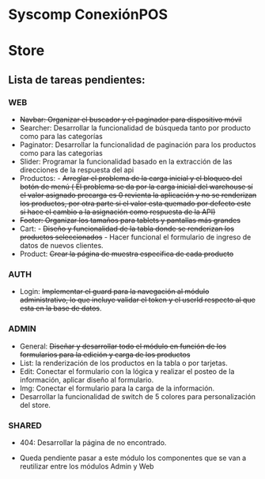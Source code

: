 # Syscomp ConexiónPOS
# Store
## Lista de tareas pendientes:

### WEB
-	~~Navbar:  Organizar el buscador y el paginador para dispositivo móvil~~
-	Searcher: Desarrollar la funcionalidad de búsqueda tanto por producto como para las categorías
-	Paginator: Desarrollar la funcionalidad de paginación para los productos como para las categorias
-	Slider: Programar la funcionalidad basado en la extracción de las direcciones de la respuesta del api
-	Productos: - ~~Arreglar el problema de la carga inicial y el bloqueo del botón de menú ( El problema se da por la carga inicial del warehouse sí el valor asignado precarga es 0 revienta la aplicación y no se renderizan los productos, por otra parte si el valor esta quemado por defecto este si hace el cambio a la asignación como respuesta de la API)~~
-	~~Footer: Organizar los tamaños para tablets y pantallas más grandes~~
-	Cart:  - ~~Diseño y funcionalidad de la tabla donde se renderizan los productos seleccionados~~
         - Hacer funcional el formulario de ingreso de datos de nuevos clientes.
-	Product: ~~Crear la página de muestra especifica de cada producto~~
### AUTH
-	Login: ~~Implementar el guard para la navegación al módulo administrativo, lo que incluye validar el token y el userId respecto al que esta en la base de datos~~.
### ADMIN
-	General: ~~Diseñar y desarrollar todo el módulo en función de los formularios para la edición y carga de los productos~~
-	List: la renderización de los productos en la tabla o por tarjetas.
-	Edit: Conectar el formulario con la lógica y realizar el posteo de la información, aplicar diseño al formulario.
-	Img: Conectar el formulario para la carga de la información.
-	Desarrollar la funcionalidad de switch de 5 colores para personalización del store.
### SHARED
-	404: Desarrollar la página de no encontrado.
* Queda pendiente pasar a este módulo los componentes que se van a reutilizar entre los módulos Admin y Web
